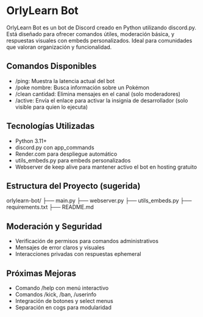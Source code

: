 # OrlyLearn Bot

OrlyLearn Bot es un bot de Discord creado en Python utilizando discord.py. Está diseñado para ofrecer comandos útiles, moderación básica, y respuestas visuales con embeds personalizados. Ideal para comunidades que valoran organización y funcionalidad.

## Comandos Disponibles

- /ping: Muestra la latencia actual del bot
- /poke nombre: Busca información sobre un Pokémon
- /clean cantidad: Elimina mensajes en el canal (solo moderadores)
- /active: Envía el enlace para activar la insignia de desarrollador (solo visible para quien lo ejecuta)

## Tecnologías Utilizadas

- Python 3.11+
- discord.py con app_commands
- Render.com para despliegue automático
- utils_embeds.py para embeds personalizados
- Webserver de keep alive para mantener activo el bot en hosting gratuito

## Estructura del Proyecto (sugerida)

orlylearn-bot/
├── main.py
├── webserver.py
├── utils_embeds.py
├── requirements.txt
├── README.md

## Moderación y Seguridad

- Verificación de permisos para comandos administrativos
- Mensajes de error claros y visuales
- Interacciones privadas con respuestas ephemeral

## Próximas Mejoras

- Comando /help con menú interactivo
- Comandos /kick, /ban, /userinfo
- Integración de botones y select menus
- Separación en cogs para modularidad

